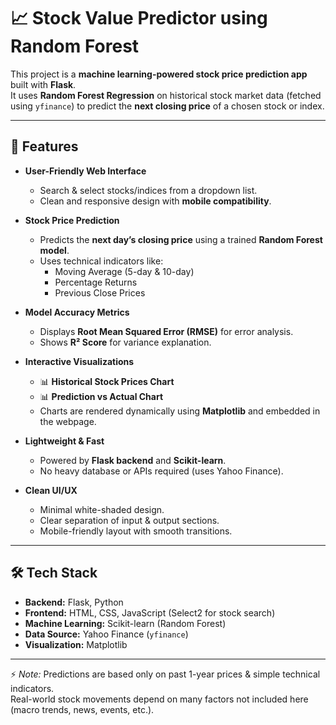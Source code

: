# 📈 Stock Value Predictor using Random Forest  

This project is a **machine learning-powered stock price prediction app** built with **Flask**.  
It uses **Random Forest Regression** on historical stock market data (fetched using `yfinance`) to predict the **next closing price** of a chosen stock or index.  

---

## 🚀 Features  

- **User-Friendly Web Interface**  
  - Search & select stocks/indices from a dropdown list.  
  - Clean and responsive design with **mobile compatibility**.  

- **Stock Price Prediction**  
  - Predicts the **next day’s closing price** using a trained **Random Forest model**.  
  - Uses technical indicators like:  
    - Moving Average (5-day & 10-day)  
    - Percentage Returns  
    - Previous Close Prices  

- **Model Accuracy Metrics**  
  - Displays **Root Mean Squared Error (RMSE)** for error analysis.  
  - Shows **R² Score** for variance explanation.  

- **Interactive Visualizations**  
  - 📊 **Historical Stock Prices Chart**  
  - 📊 **Prediction vs Actual Chart**  
  - Charts are rendered dynamically using **Matplotlib** and embedded in the webpage.  

- **Lightweight & Fast**  
  - Powered by **Flask backend** and **Scikit-learn**.  
  - No heavy database or APIs required (uses Yahoo Finance).  

- **Clean UI/UX**  
  - Minimal white-shaded design.  
  - Clear separation of input & output sections.  
  - Mobile-friendly layout with smooth transitions.  

---

## 🛠️ Tech Stack  

- **Backend:** Flask, Python  
- **Frontend:** HTML, CSS, JavaScript (Select2 for stock search)  
- **Machine Learning:** Scikit-learn (Random Forest)  
- **Data Source:** Yahoo Finance (`yfinance`)  
- **Visualization:** Matplotlib  

---

⚡ *Note:* Predictions are based only on past 1-year prices & simple technical indicators.  
Real-world stock movements depend on many factors not included here (macro trends, news, events, etc.).  
